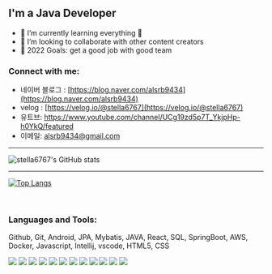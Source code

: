 
## I'm a Java Developer

- 🌱 I’m currently learning everything 🤣
- 👯 I’m looking to collaborate with other content creators
- 🥅 2022 Goals: get a good job with good team


### Connect with me:

- 네이버 블로그 : [https://blog.naver.com/alsrb9434](https://blog.naver.com/alsrb9434)
- velog : [https://velog.io/@stella6767](https://velog.io/@stella6767)
- 유트브: https://www.youtube.com/channel/UCg19zd5p7T_YkjpHp-h0YkQ/featured
- 이메일: alsrb9434@gmail.com

---

<!-- ![Top Langs](https://github-readme-stats.vercel.app/api/top-langs/?username=geesuee&layout=compact&theme=nightowl&langs_count=10)<br> -->
![stella6767's GitHub stats](https://github-readme-stats.vercel.app/api?username=stella6767&show_icons=true&theme=nightowl)<br>
<!-- [![Solved.ac 프로필](http://mazassumnida.wtf/api/v2/generate_badge?boj=geesuee)](https://solved.ac/geesuee) -->

---

[![Top Langs](https://github-readme-stats.vercel.app/api/top-langs/?username=stella6767&layout=compact&langs_count=8)](https://github.com/anuraghazra/github-readme-stats)



<br />

### Languages and Tools:

Github, Git, Android, JPA, Mybatis, JAVA, React, SQL, SpringBoot, AWS, Docker, Javascript, Intellij, vscode, HTML5, CSS

<p>
  <img src="https://img.shields.io/badge/Spring Boot-6DB33F?style=flat-square&logo=Spring Boot&logoColor=white">
  <img src="https://img.shields.io/badge/Github-F37626?style=flat-square&logo=GitHub&logoColor=white">
  <img src="https://img.shields.io/badge/Amazon AWS-005571?style=flat-square&logo=Amazon AWS&logoColor=white">
  <img src="https://img.shields.io/badge/Java-FF458E?style=flat-square&logo=Java&logoColor=white">
  <img src="https://img.shields.io/badge/Oracle DB-F80000?style=flat-square&logo=oracle&logoColor=white">
  <img src="https://img.shields.io/badge/MySQL DB-4479A1?style=flat-square&logo=MySQL&logoColor=white">
  <img src="https://img.shields.io/badge/Git-F05032?style=flat-square&logo=Git&logoColor=white">
  <img src="https://img.shields.io/badge/IntelliJ IDEA-red?style=flat-square&logo=IntelliJ IDEA&logoColor=#4285F4">
  <img src="https://img.shields.io/badge/Visual Studio Code-blue?style=flat-square&logo=Visual Studio Code&logoColor=#2C3454">
  <img src="https://img.shields.io/badge/HTML5-green?style=flat-square&logo=HTML5&logoColor=#2C3454">
  <img src="https://img.shields.io/badge/CSS3-yellow?style=flat-square&logo=CSS3&logoColor=#00EA64">
  <img src="https://img.shields.io/badge/Docker-blue?style=flat-square&logo=Docker&logoColor=#6933FF">
</p>

<br />
